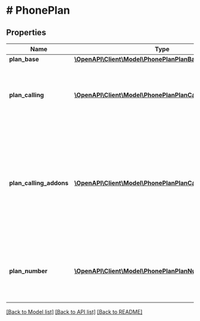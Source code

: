 # # PhonePlan

## Properties

Name | Type | Description | Notes
------------ | ------------- | ------------- | -------------
**plan_base** | [**\OpenAPI\Client\Model\PhonePlanPlanBase**](PhonePlanPlanBase.md) |  | [optional]
**plan_calling** | [**\OpenAPI\Client\Model\PhonePlanPlanCallingInner[]**](PhonePlanPlanCallingInner.md) | Information about the account&#39;s additional Zoom Phone calling plans. | [optional]
**plan_calling_addons** | [**\OpenAPI\Client\Model\PhonePlanPlanCallingAddonsInner[]**](PhonePlanPlanCallingAddonsInner.md) | Information about the account&#39;s additional Zoom Phone add-on calling plan. A calling plan is required when adding an add-on calling plan. | [optional]
**plan_number** | [**\OpenAPI\Client\Model\PhonePlanPlanNumberInner[]**](PhonePlanPlanNumberInner.md) | Information about the account&#39;s additional Zoom Phone number plans. | [optional]

[[Back to Model list]](../../README.md#models) [[Back to API list]](../../README.md#endpoints) [[Back to README]](../../README.md)
